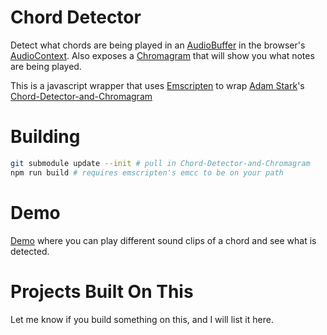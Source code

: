 # Chord Detector

Detect what chords are being played in an [AudioBuffer] in the browser's [AudioContext].  Also exposes a [Chromagram] that will show you what notes are being played.

This is a javascript wrapper that uses [Emscripten] to wrap [Adam Stark]'s [Chord-Detector-and-Chromagram]

 [AudioBuffer]: https://developer.mozilla.org/en-US/docs/Web/API/AudioBuffer
 [AudioContext]: https://developer.mozilla.org/en-US/docs/Web/API/AudioContext
 [Chromagram]: https://en.wikipedia.org/wiki/Chroma_feature
 [Adam Stark]: https://github.com/adamstark
 [Chord-Detector-and-Chromagram]: https://github.com/adamstark/Chord-Detector-and-Chromagram
 [Emscripten]: http://kripken.github.io/emscripten-site/

# Building

```bash
git submodule update --init # pull in Chord-Detector-and-Chromagram
npm run build # requires emscripten's emcc to be on your path
```
# Demo

[Demo](https://myers.github.com/chord_detector/) where you can play different sound clips of a chord and see what is detected.

# Projects Built On This

Let me know if you build something on this, and I will list it here.